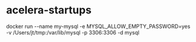 # acelera-startups

docker run --name my-mysql -e MYSQL_ALLOW_EMPTY_PASSWORD=yes -v /Users/jt/tmp:/var/lib/mysql -p 3306:3306 -d mysql
